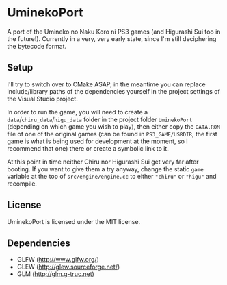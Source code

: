 # UminekoPort
A port of the Umineko no Naku Koro ni PS3 games (and Higurashi Sui too in the future!). Currently in a very, very early state, since I'm still deciphering the bytecode format.

## Setup
I'll try to switch over to CMake ASAP, in the meantime you can replace include/library paths of the dependencies yourself in the project settings of the Visual Studio project.

In order to run the game, you will need to create a `data`/`chiru_data`/`higu_data` folder in the project folder `UminekoPort` (depending on which game you wish to play), then either copy the `DATA.ROM` file of one of the original games (can be found in `PS3_GAME/USRDIR`, the first game is what is being used for development at the moment, so I recommend that one) there or create a symbolic link to it.

At this point in time neither Chiru nor Higurashi Sui get very far after booting. If you want to give them a try anyway, change the static `game` variable at the top of `src/engine/engine.cc` to either `"chiru"` or `"higu"` and recompile.

## License
UminekoPort is licensed under the MIT license.

## Dependencies
- GLFW (http://www.glfw.org/)
- GLEW (http://glew.sourceforge.net/)
- GLM (http://glm.g-truc.net)
